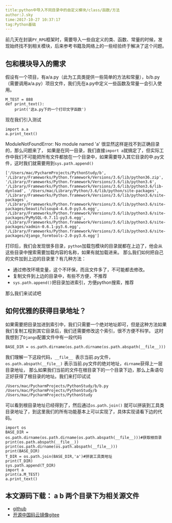 ```yaml
---
title:python中导入不同目录中的自定义模块/class/函数/方法
author:J.sky
time:2017-10-27 10:37:17
tag:Python基础
---
```


前几天在封装`PY_RPG`框架时，需要导入一些自定义的类、函数、常量的时候，发现始终找不到相关模块，后来参考书籍及网络上的一些经验终于解决了这个问题。

## 包和模块导入的需求

假设有一个项目，有a/a.py（此为工具类提供一些简单的方法和常量），b/b.py（需要调用a/a.py）项目文件，我们先在a.py中定义一些函数及常量一会引入使用。

    M_TEST = 888
    def print_text():
        print('这a.py下的一个打印文字函数')

现在我们引入测试

    import a.a
    a.print_text()

ModuleNotFoundError: No module named 'a'  很显然这样是找不到正确目录的，那么问题来了，
如果是在同一目录，我们直接`import a`就搞定了，但实际工作中我们不可能把所有文件都放在一个目录中，如果需要导入其它目录的中.py文件，这时我们就需要用到`sys.path.append()`

    ['/Users/mac/PycharmProjects/PythonStudy/b', '/Library/Frameworks/Python.framework/Versions/3.6/lib/python36.zip', '/Library/Frameworks/Python.framework/Versions/3.6/lib/python3.6', '/Library/Frameworks/Python.framework/Versions/3.6/lib/python3.6/lib-dynload', '/Users/mac/Library/Python/3.6/lib/python/site-packages', '/Library/Frameworks/Python.framework/Versions/3.6/lib/python3.6/site-packages', '/Library/Frameworks/Python.framework/Versions/3.6/lib/python3.6/site-packages/beautifulsoup4-4.6.0-py3.6.egg', '/Library/Frameworks/Python.framework/Versions/3.6/lib/python3.6/site-packages/PyMySQL-0.7.11-py3.6.egg', '/Library/Frameworks/Python.framework/Versions/3.6/lib/python3.6/site-packages/xadmin-0.6.1-py3.6.egg', '/Library/Frameworks/Python.framework/Versions/3.6/lib/python3.6/site-packages/django_formtools-2.0-py3.6.egg']

打印后，我们会发现很多目录，`python`加载包模块的目录就都在上边了，他会从这些目录中搜索需要加载内容的名称，如果有就加载进来。
那么我们如何把自己的文件加到上边的目录里？有几种方法：

+ 通过修改环境变量，这个不环保，而且文件多了，不可能都去修改。
+ 复制文件到上边的目录中，有些不方便，不推荐
+ `sys.path.append()`把目录加进索引，方便python搜索，推荐

那么我们来试试吧

## 如何优雅的获得目录地址？

如果需要把目录加进到索引中，我们只需要一个绝对地址即可，但是这种方法如果我们复制工程到其它目录后，我们还需要修改这个索引，很不方便不科学。
这时我想到了`Django`配置文件中有一段代码

    BASE_DIR = os.path.dirname(os.path.dirname(os.path.abspath(__file__)))

我们理解一下这段代码，`__file__ `表示当前.py文件，`os.path.abspath(__file__)` 表示当前.py文件的绝对地址，`dirname`获得上一层目录地址，
那么如果我们当前的文件在根目录下的一个目录下边，那么上条语句正好获得了根目录的地址。我们来打印试试

    /Users/mac/PycharmProjects/PythonStudy/b/b.py
    /Users/mac/PycharmProjects/PythonStudy/b
    /Users/mac/PycharmProjects/PythonStudy

可以看到根目录地址已经得到了，然后通过`os.path.join()` 就可以拼装到工具类目录地址了，到这里我们的所有功能基本上可以实现了，具体实现请看下边的代码。

    import os 
    BASE_DIR = os.path.dirname(os.path.dirname(os.path.abspath(__file__)))#获取根目录
    print(os.path.abspath(__file__))
    print(os.path.dirname(os.path.abspath(__file__)))
    print(BASE_DIR)
    T_DIR = os.path.join(BASE_DIR,'a')#拼装工具类地址
    print(T_DIR)
    sys.path.append(T_DIR)
    import a
    print(a.M_TEST)
    a.print_text()

## 本文源码下载： a b 两个目录下为相关源文件

+ [github](https://github.com/bosichong/17python.com/)
+ [开源中国码云镜像gitee](https://gitee.com/J_Sky/17python.com/)